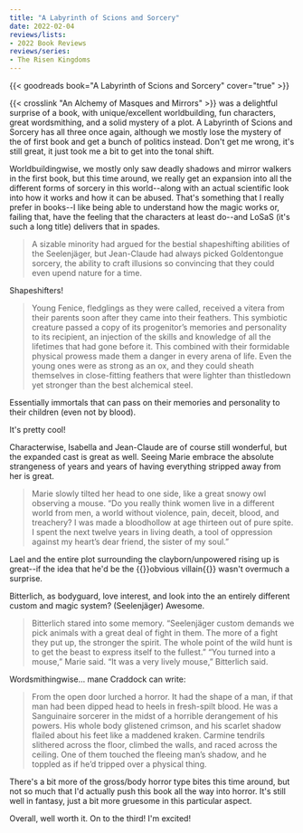 ```yaml
---
title: "A Labyrinth of Scions and Sorcery"
date: 2022-02-04
reviews/lists:
- 2022 Book Reviews
reviews/series:
- The Risen Kingdoms
---
```

{{< goodreads book="A Labyrinth of Scions and Sorcery" cover="true" >}}


{{< crosslink "An Alchemy of Masques and Mirrors" >}} was a delightful surprise of a book, with unique/excellent worldbuilding, fun characters, great wordsmithing, and a solid mystery of a plot. A Labyrinth of Scions and Sorcery has all three once again, although we mostly lose the mystery of the of first book and get a bunch of politics instead. Don't get me wrong, it's still great, it just took me a bit to get into the tonal shift. 

Worldbuildingwise, we mostly only saw deadly shadows and mirror walkers in the first book, but this time around, we really get an expansion into all the different forms of sorcery in this world--along with an actual scientific look into how it works and how it can be abused. That's something that I really prefer in books--I like being able to understand how the magic works or, failing that, have the feeling that the characters at least do--and LoSaS (it's such a long title) delivers that in spades. 

> A sizable minority had argued for the bestial shapeshifting abilities of the Seelenjäger, but Jean-Claude had always picked Goldentongue sorcery, the ability to craft illusions so convincing that they could even upend nature for a time.

Shapeshifters!

> Young Fenice, fledglings as they were called, received a vitera from their parents soon after they came into their feathers. This symbiotic creature passed a copy of its progenitor’s memories and personality to its recipient, an injection of the skills and knowledge of all the lifetimes that had gone before it. This combined with their formidable physical prowess made them a danger in every arena of life. Even the young ones were as strong as an ox, and they could sheath themselves in close-fitting feathers that were lighter than thistledown yet stronger than the best alchemical steel.

Essentially immortals that can pass on their memories and personality to their children (even not by blood). 

It's pretty cool! 

Characterwise, Isabella and Jean-Claude are of course still wonderful, but the expanded cast is great as well. Seeing Marie embrace the absolute strangeness of years and years of having everything stripped away from her is great.


> Marie slowly tilted her head to one side, like a great snowy owl observing a mouse. “Do you really think women live in a different world from men, a world without violence, pain, deceit, blood, and treachery? I was made a bloodhollow at age thirteen out of pure spite. I spent the next twelve years in living death, a tool of oppression against my heart’s dear friend, the sister of my soul.”

Lael and the entire plot surrounding the clayborn/unpowered rising up is great--if the idea that he'd be the {{<spoiler>}}obvious villain{{</spoiler>}} wasn't overmuch a surprise. 

Bitterlich, as bodyguard, love interest, and look into the an entirely different custom and magic system? (Seelenjäger) Awesome. 

> Bitterlich stared into some memory. “Seelenjäger custom demands we pick animals with a great deal of fight in them. The more of a fight they put up, the stronger the spirit. The whole point of the wild hunt is to get the beast to express itself to the fullest.” “You turned into a mouse,” Marie said. “It was a very lively mouse,” Bitterlich said.

Wordsmithingwise... mane Craddock can write:

> From the open door lurched a horror. It had the shape of a man, if that man had been dipped head to heels in fresh-spilt blood. He was a Sanguinaire sorcerer in the midst of a horrible derangement of his powers. His whole body glistened crimson, and his scarlet shadow flailed about his feet like a maddened kraken. Carmine tendrils slithered across the floor, climbed the walls, and raced across the ceiling. One of them touched the fleeing man’s shadow, and he toppled as if he’d tripped over a physical thing.

There's a bit more of the gross/body horror type bites this time around, but not so much that I'd actually push this book all the way into horror. It's still well in fantasy, just a bit more gruesome in this particular aspect. 

Overall, well worth it. On to the third! I'm excited!